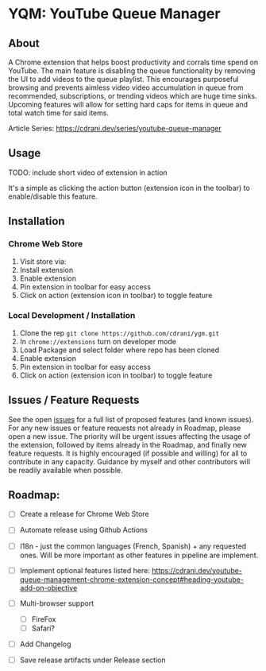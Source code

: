 # YQM: YouTube Queue Manager

## About
A Chrome extension that helps boost productivity and corrals time spend on YouTube.
The main feature is disabling the queue functionality by removing the UI to add videos to 
the queue playlist. This encourages purposeful browsing and prevents aimless video
video accumulation in queue from recommended, subscriptions, or trending videos
which are huge time sinks. Upcoming features will allow for setting hard caps for 
items in queue and total watch time for said items.


Article Series: https://cdrani.dev/series/youtube-queue-manager


## Usage
TODO: include short video of extension in action

It's a simple as clicking the action button (extension icon in the toolbar) to 
enable/disable this feature.

## Installation

### Chrome Web Store
1. Visit store via:
2. Install extension
3. Enable extension
4. Pin extension in toolbar for easy access
6. Click on action (extension icon in toolbar) to toggle feature


### Local Development / Installation 
1. Clone the rep
    `git clone https://github.com/cdrani/ygm.git`
2. In `chrome://extensions` turn on developer mode
3. Load Package and select folder where repo has been cloned
4. Enable extension
5. Pin extension in toolbar for easy access
6. Click on action (extension icon in toolbar) to toggle feature


## Issues / Feature Requests
See the open [issues](https://github.com/cdrani/yqm/issues) for a full list of proposed features (and known issues).
For any new issues or feature requests not already in Roadmap, please open a new issue.
The priority will be urgent issues affecting the usage of the extension, followed by items 
already in the Roadmap, and finally new feature requests.
It is highly encouraged (if possible and willing) for all to contribute in any capacity. 
Guidance by myself and other contributors will be readily available when possible.


## Roadmap:
- [ ] Create a release for Chrome Web Store
- [ ] Automate release using Github Actions
- [ ] I18n - just the common languages (French, Spanish) + any requested ones.
        Will be more important as other features in pipeline are implement.
- [ ] Implement optional features listed here: https://cdrani.dev/youtube-queue-management-chrome-extension-concept#heading-youtube-add-on-objective
- [ ] Multi-browser support
    - [ ] FireFox
    - [ ] Safari?
- [ ] Add Changelog
- [ ] Save release artifacts under Release section

